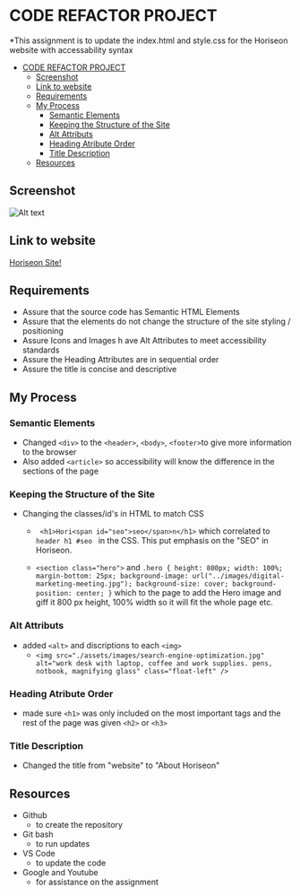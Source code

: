# CODE REFACTOR PROJECT
*This assignment is to update the index.html and style.css for the Horiseon website with accessability syntax

- [CODE REFACTOR PROJECT](#code-refactor-project)
  - [Screenshot](#screenshot)
  - [Link to website](#link-to-website)
  - [Requirements](#requirements)
  - [My Process](#my-process)
    - [Semantic Elements](#semantic-elements)
    - [Keeping the Structure of the Site](#keeping-the-structure-of-the-site)
    - [Alt Attributs](#alt-attributs)
    - [Heading Atribute Order](#heading-atribute-order)
    - [Title Description](#title-description)
  - [Resources](#resources)

## Screenshot
![Alt text](/code-refactor/assets/images/Screenshot%20(25).png "Horiseon Screenshot")

## Link to website
[Horiseon Site!](https://nbrown225.github.io/code-refactor/)

## Requirements 
* Assure that the source code has Semantic HTML Elements
* Assure that the elements do not change the structure of the site styling / positioning
* Assure Icons and Images h ave Alt Attributes to meet accessibility standards
* Assure the Heading Attributes are in sequential order
* Assure the title is concise and descriptive

## My Process

### Semantic Elements
- Changed ```<div>``` to the ```<header>```, ```<body>```, ```<footer>```to give more information to the browser
- Also added ```<article>``` so accessibility will know the difference in the sections of the page
### Keeping the Structure of the Site
- Changing the classes/id's in HTML to match CSS
  - ``` <h1>Hori<span id="seo">seo</span>n</h1>``` which correlated to ```header h1 #seo ``` in the CSS. This put emphasis on the "SEO" in Horiseon.
  
  - ```<section class="hero">``` and ```.hero {
    height: 800px;
    width: 100%;
    margin-bottom: 25px;
    background-image: url("../images/digital-marketing-meeting.jpg");
    background-size: cover;
    background-position: center;
}``` which to the page to add the Hero image and giff it 800 px height, 100% width so it will fit the whole page etc.

### Alt Attributs
- added ```<alt>``` and discriptions to each ```<img>```
  - ```<img src="./assets/images/search-engine-optimization.jpg" alt="work desk with laptop, coffee and work supplies. pens, notbook, magnifying glass" class="float-left" />```
### Heading Atribute Order
- made sure ```<h1>``` was only included on the most important tags and the rest of the page was given ```<h2>``` or ```<h3>```
### Title Description
- Changed the title from "website" to "About Horiseon"
   
## Resources
* Github
  * to create the repository
* Git bash
  * to run updates
* VS Code
  * to update the code
* Google and Youtube
  * for assistance on the assignment  




